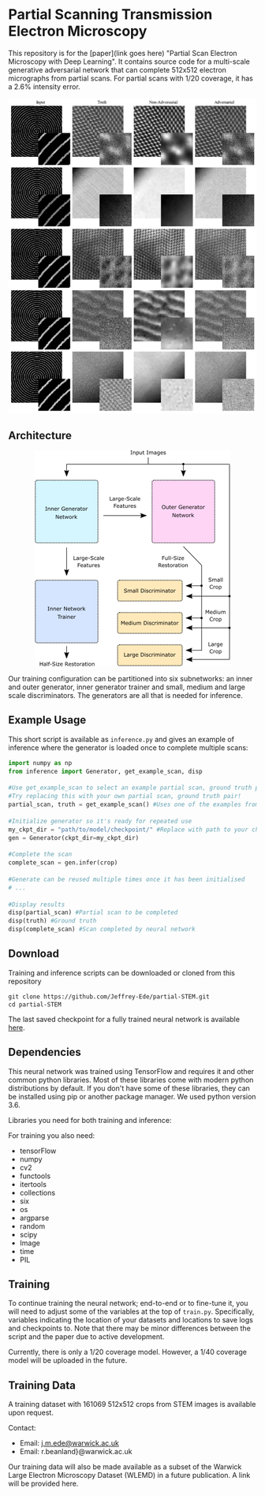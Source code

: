 # Partial Scanning Transmission Electron Microscopy

This repository is for the [paper](link goes here) "Partial Scan Electron Microscopy with Deep Learning". It contains source code for a multi-scale generative adversarial network that can complete 512x512 electron micrographs from partial scans. For partial scans with 1/20 coverage, it has a 2.6% intensity error.

<p align="center">
  <img src="adv_vs_non-adv.png">
</p>

## Architecture

<p align="center">
  <img src="simplified_gan.png">
</p>

Our training configuration can be partitioned into six subnetworks: an inner and outer generator, inner generator trainer and small, medium and large scale discriminators. The generators are all that is needed for inference.

## Example Usage

This short script is available as `inference.py` and gives an example of inference where the generator is loaded once to complete multiple scans:

```python
import numpy as np
from inference import Generator, get_example_scan, disp

#Use get_example_scan to select an example partial scan, ground truth pair from the project repository
#Try replacing this with your own partial scan, ground truth pair!
partial_scan, truth = get_example_scan() #Uses one of the examples from this repo

#Initialize generator so it's ready for repeated use
my_ckpt_dir = "path/to/model/checkpoint/" #Replace with path to your checkpoint
gen = Generator(ckpt_dir=my_ckpt_dir)

#Complete the scan
complete_scan = gen.infer(crop) 

#Generate can be reused multiple times once it has been initialised
# ... 

#Display results
disp(partial_scan) #Partial scan to be completed
disp(truth) #Ground truth
disp(complete_scan) #Scan completed by neural network
```

## Download

Training and inference scripts can be downloaded or cloned from this repository

```
git clone https://github.com/Jeffrey-Ede/partial-STEM.git
cd partial-STEM
```

The last saved checkpoint for a fully trained neural network is available [here](https://drive.google.com/open?id=1jkf9iSnarcuj2uRmsWmCEbghfncgWdXz).

## Dependencies

This neural network was trained using TensorFlow and requires it and other common python libraries. Most of these libraries come with modern python distributions by default. If you don't have some of these libraries, they can be installed using pip or another package manager. We used python version 3.6.

Libraries you need for both training and inference:

For training you also need:

* tensorFlow
* numpy
* cv2
* functools
* itertools
* collections
* six
* os
* argparse
* random
* scipy
* Image
* time
* PIL

## Training

To continue training the neural network; end-to-end or to fine-tune it, you will need to adjust some of the variables at the top of `train.py`. Specifically, variables indicating the location of your datasets and locations to save logs and checkpoints to. Note that there may be minor differences between the script and the paper due to active development. 

Currently, there is only a 1/20 coverage model. However, a 1/40 coverage model will be uploaded in the future.

## Training Data

A training dataset with 161069 512x512 crops from STEM images is available upon request. 

Contact: 

* Email: j.m.ede@warwick.ac.uk
* Email: r.beanland}@warwick.ac.uk

Our training data will also be made available as a subset of the Warwick Large Electron Microscopy Dataset (WLEMD) in a future publication. A link will be provided here.
